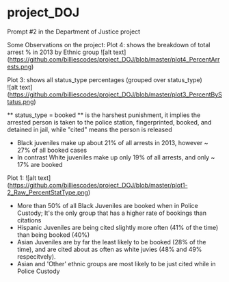 # project_DOJ
Prompt #2 in the Department of Justice project 

Some Observations on the project:
Plot 4: shows the breakdown of total arrest % in 2013 by Ethnic group
![alt text]  (https://github.com/billiescodes/project_DOJ/blob/master/plot4_PercentArrests.png)

Plot 3: shows all status_type percentages (grouped over status_type)  
![alt text] (https://github.com/billiescodes/project_DOJ/blob/master/plot3_PercentByStatus.png)


** status_type = booked ** is the harshest punishment, it implies the arrested person is taken to the police station, fingerprinted, booked, and detained in jail, while "cited" means the person is released

+ Black juveniles make up about 21% of all arrests in 2013, however  ~ 27% of all booked cases 
+ In contrast White juveniles make up only 19% of all arrests, and only ~ 17% are booked


Plot 1: 
![alt text] (https://github.com/billiescodes/project_DOJ/blob/master/plot1-2_Raw_PercentStatType.png)
+ More than 50% of all Black Juveniles are booked when in Police Custody; It's the only group that has a higher rate of bookings than citations 
+ Hispanic Juveniles are being cited slightly more often (41% of the time) than being booked (40%)
+ Asian Juveniles are by far the least likely to be booked (28% of the time), and are cited about as often as white juvies (48% and 49% respecitvely).
+ Asian and 'Other' ethnic groups are most likely to be just cited while in Police Custody

